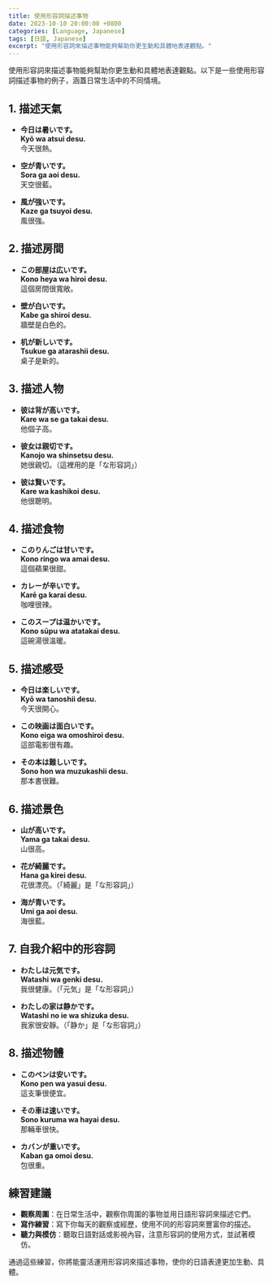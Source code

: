 ```yaml
---
title: 使用形容詞描述事物
date: 2023-10-10 20:00:00 +0800
categories: [Language, Japanese]
tags: [日語, Japanese] 
excerpt: "使用形容詞來描述事物能夠幫助你更生動和具體地表達觀點。"
---
```


使用形容詞來描述事物能夠幫助你更生動和具體地表達觀點。以下是一些使用形容詞描述事物的例子，涵蓋日常生活中的不同情境。

## **1. 描述天氣**
- **今日は暑いです。**  
  **Kyō wa atsui desu.**  
  今天很熱。

- **空が青いです。**  
  **Sora ga aoi desu.**  
  天空很藍。

- **風が強いです。**  
  **Kaze ga tsuyoi desu.**  
  風很強。

## **2. 描述房間**
- **この部屋は広いです。**  
  **Kono heya wa hiroi desu.**  
  這個房間很寬敞。

- **壁が白いです。**  
  **Kabe ga shiroi desu.**  
  牆壁是白色的。

- **机が新しいです。**  
  **Tsukue ga atarashii desu.**  
  桌子是新的。

## **3. 描述人物**
- **彼は背が高いです。**  
  **Kare wa se ga takai desu.**  
  他個子高。

- **彼女は親切です。**  
  **Kanojo wa shinsetsu desu.**  
  她很親切。（這裡用的是「な形容詞」）

- **彼は賢いです。**  
  **Kare wa kashikoi desu.**  
  他很聰明。

## **4. 描述食物**
- **このりんごは甘いです。**  
  **Kono ringo wa amai desu.**  
  這個蘋果很甜。

- **カレーが辛いです。**  
  **Karē ga karai desu.**  
  咖哩很辣。

- **このスープは温かいです。**  
  **Kono sūpu wa atatakai desu.**  
  這碗湯很溫暖。

## **5. 描述感受**
- **今日は楽しいです。**  
  **Kyō wa tanoshii desu.**  
  今天很開心。

- **この映画は面白いです。**  
  **Kono eiga wa omoshiroi desu.**  
  這部電影很有趣。

- **その本は難しいです。**  
  **Sono hon wa muzukashii desu.**  
  那本書很難。

## **6. 描述景色**
- **山が高いです。**  
  **Yama ga takai desu.**  
  山很高。

- **花が綺麗です。**  
  **Hana ga kirei desu.**  
  花很漂亮。（「綺麗」是「な形容詞」）

- **海が青いです。**  
  **Umi ga aoi desu.**  
  海很藍。

## **7. 自我介紹中的形容詞**
- **わたしは元気です。**  
  **Watashi wa genki desu.**  
  我很健康。（「元気」是「な形容詞」）

- **わたしの家は静かです。**  
  **Watashi no ie wa shizuka desu.**  
  我家很安靜。（「静か」是「な形容詞」）

## **8. 描述物體**
- **このペンは安いです。**  
  **Kono pen wa yasui desu.**  
  這支筆很便宜。

- **その車は速いです。**  
  **Sono kuruma wa hayai desu.**  
  那輛車很快。

- **カバンが重いです。**  
  **Kaban ga omoi desu.**  
  包很重。

## **練習建議**
- **觀察周圍**：在日常生活中，觀察你周圍的事物並用日語形容詞來描述它們。
- **寫作練習**：寫下你每天的觀察或經歷，使用不同的形容詞來豐富你的描述。
- **聽力與模仿**：聽取日語對話或影視內容，注意形容詞的使用方式，並試著模仿。

通過這些練習，你將能靈活運用形容詞來描述事物，使你的日語表達更加生動、具體。
